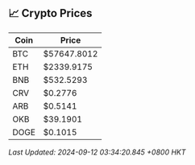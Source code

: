 ## 📈 Crypto Prices

| Coin | Price |
| ---- | ----- |
| BTC | $57647.8012 |
| ETH | $2339.9175 |
| BNB | $532.5293 |
| CRV | $0.2776 |
| ARB | $0.5141 |
| OKB | $39.1901 |
| DOGE | $0.1015 |

_Last Updated: 2024-09-12 03:34:20.845 +0800 HKT_